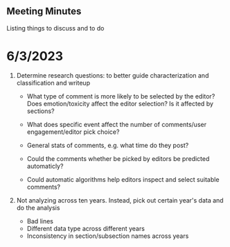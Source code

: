 ## Meeting Minutes
Listing things to discuss and to do


# 6/3/2023

1. Determine research questions: to better guide characterization and classification and writeup
    - What type of comment is more likely to be selected by the editor? Does emotion/toxicity affect the editor selection? Is it affected by sections?
    - What does specific event affect the number of comments/user engagement/editor pick choice?
    - General stats of comments, e.g. what time do they post?
    
    - Could the comments whether be picked by editors be predicted automaticly?
    - Could automatic algorithms help editors inspect and select suitable comments?


  
 2. Not analyzing across ten years. Instead, pick out certain year's data and do the analysis
    - Bad lines
    - Different data type across different years
    - Inconsistency in section/subsection names across years
